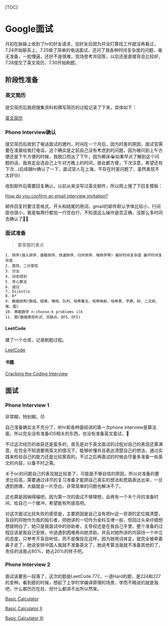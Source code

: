 [TOC]

# Google面试

月初在脉脉上收到了hr的好友请求，加好友后因为并没打算找工作就没再看过，7.24开始联系上，7.25做了简单的电话面试，还问了我各种时间复杂度的问题，毫无准备，一脸懵逼，还好不是很难，现场思考并回答，以后还是直接背会比较好，7.28提交了英文简历，7.30开始刷题。

## 阶段性准备

### 英文简历

提交简历后我把搜集资料和撰写简历的过程记录了下来，具体如下：

[英文简历](https://github.com/yanqizhao/dev-note/blob/develop/2019-07/%E8%8B%B1%E6%96%87%E7%AE%80%E5%8E%86.md)

### Phone Interview确认

提交简历后收到了电话面试的邀约，时间在一个月后，因为时差的原因，面试官需要在凌晨给我打电话，这个确实是之前自己没有考虑到的问题，因为被问到上午方便还是下午方便的时候，我脱口而出了下午，因为赖床😭如果早点了解到这个问题的话，我肯定会选自己上午对方晚上的时间，彼此都方便，下次注意，希望还有下次…(后续跟hr确认了一下，面试官人在上海，不存在时差问题了，虽然表现不太好😢)

收到邮件后需要回复确认，以前从来没写过英文邮件，所以网上搜了下回复模板：

[How do you confirm an email interview invitation?](https://www.quora.com/How-do-you-confirm-an-email-interview-invitation)

邮件回复时要注意格式，开头和结尾的用词，gmail的邮件默认字体比较小，行间距也很小，我是每两行都加一行空白行，不知道这么操作是否正确，没那么多时间去确认了🤦‍♂️

### 面试准备

> 要掌握的重点
    
    1. 排序(插入排序、基数排序、快速排序、归并排序、堆排序等) 最好时间复杂度 最坏时间复杂度
    2. 查找，二分查找
    3. 分治
    4. 动态规划
    5. 贪心算法
    6. 递归
    7. Dijkstra
    8. A*
    9. 数据结构(数组、链表、堆栈、队列、哈希集合、哈希映射、哈希表、字典、树、二叉树、堆、图)
    10. 离散数学 n-choose-k problems ilk
    11. 图(数据表现形式、优缺点、BFS、DFS)
    
#### LeetCode

建了一个仓库，记录刷题过程。

[LeetCode](https://github.com/yanqizhao/leetcode-everyday)

#### 书籍

[Cracking the Coding Interview](https://leonmercanti.com/books/personal-development/Cracking%20the%20Coding%20Interview%20189%20Programming%20Questions%20and%20Solutions.pdf)

## 面试

### Phone Interview 1

非常糊，特别糊，😞

自己准备确实太不充分了，听hr和各种面经讲的第一次phone interview是算法面，所以完全没有准备iOS相关的东西，也没有准备英文面试，🙁

不过这次经历的收获还是蛮多的，首先是对于英文面试的过程对自己的表现还算满意，在完全不知道要用英文的情况下，能够听懂并且表达清楚自己的想法，通过实践来检验自己的能力还是比较客观的。不过之后再面试的时候会尽量多准备一些英文的内容，以备不时之需。

关于oc的问题自己的表现就比较差了，可能是不够自信的原因，所以对准备的要求比较高，需要通过详尽的复习准备才能把自己真实的想法和思路表达出来，一旦遇到困难，大脑就会一片空白，非常简单的问题也解决不了。

这也算是因祸得福吧，因为第一次的面试不够理想，会再有一个半个月的准备时间，给自己一个缓冲，希望能有所提高吧。

对这次面试比较失败的感受是，主要原因是自己没有把hr这一资源的定位搞清楚，盲目的将她作为我的指引者，把她讲的一切作为金科玉律一般，但回过头来仔细想想就明白了，她只是我面试中的协助者，主导权还是在我自己手里，整个准备的过程应该是我自己安排，中途遇到困难再向她求助，并且对她所讲的内容持一个中立的态度，只参考不盲目听信，而不是像现在这样，因为她用词肯定，就完全被牵着鼻子走了，她说安排中国人我就不准备英文了，她说考算法我就不准备其他的了，责任的话我占80%，她占20%的样子吧。

### Phone Interview 2

面试该要告一段落了，这次的题是LeetCode 772，一道Hard的题，是224和227的变种。看到题的时候，想起了上学时学编译原理的场景，学而不精说的就是我吧，什么都历历在目，但什么都讲不出所以然来。

[Basic Calculator](https://leetcode.com/problems/basic-calculator/)

[Basic Calculator II](https://leetcode.com/problems/basic-calculator-ii/)

[Basic Calculator III](https://leetcode.com/problems/basic-calculator-iii/)

